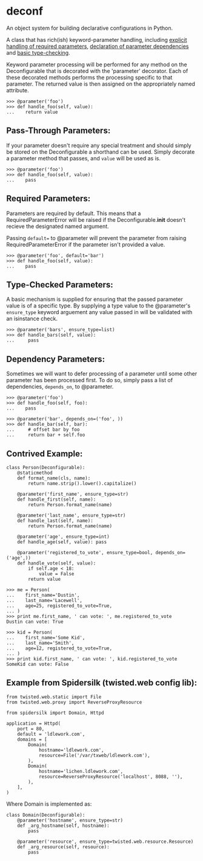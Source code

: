 deconf
======

An object system for building declarative configurations in Python.

A class that has rich(ish) keyword-parameter handling, including 
[explicit handling of required parameters](https://github.com/dustinlacewell/deconf#pass-through-parameters),
[declaration of parameter dependencies](https://github.com/dustinlacewell/deconf#dependency-parameters) and
[basic type-checking](https://github.com/dustinlacewell/deconf#type-checked-parameters).

Keyword parameter processing will be performed for any method on the
Deconfigurable that is decorated with the 'parameter' decorator. Each of these
decorated methods performs the processing specific to that parameter. The 
returned value is then assigned on the appropriately named attribute.


    >>> @parameter('foo')
    >>> def handle_foo(self, value):
    ...    return value


Pass-Through Parameters:
------------------------

If your parameter doesn't require any special treatment and should simply
be stored on the Deconfigurable a shorthand can be used. Simply decorate 
a parameter method that passes, and `value` will be used as is.


    >>> @parameter('foo')
    >>> def handle_foo(self, value):
    ...    pass


Required Parameters:
--------------------

Parameters are required by default. This means that a RequiredParameterError
will be raised if the Deconfigurable.__init__ doesn't recieve the designated
named argument. 

Passing `default=` to @parameter will prevent the parameter from
raising RequiredParameterError if the parameter isn't provided a value.


    >>> @parameter('foo', default='bar')
    >>> def handle_foo(self, value):
    ...    pass


Type-Checked Parameters:
------------------------

A basic mechanism is supplied for ensuring that the passed parameter value
is of a specific type. By supplying a type value to the @parameter's
`ensure_type` keyword arguement any value passed in will be validated with
an isinstance check.


    >>> @parameter('bars', ensure_type=list)
    >>> def handle_bars(self, value):
    ...     pass


Dependency Parameters:
----------------------
   
Sometimes we will want to defer processing of a parameter until some other
parameter has been processed first. To do so, simply pass a list of
dependencies, `depends_on`, to @parameter.


    >>> @parameter('foo')
    >>> def handle_foo(self, foo):
    ...    pass

    >>> @parameter('bar', depends_on=('foo', ))
    >>> def handle_bar(self, bar):
    ...     # offset bar by foo
    ...     return bar + self.foo 


Contrived Example:
------------------

    class Person(Deconfigurable):
        @staticmethod
        def format_name(cls, name):
            return name.strip().lower().capitalize()

        @parameter('first_name', ensure_type=str)
        def handle_first(self, name): 
            return Person.format_name(name)

        @parameter('last_name', ensure_type=str)
        def handle_last(self, name):
            return Person.format_name(name)

        @parameter('age', ensure_type=int)
        def handle_age(self, value): pass

        @parameter('registered_to_vote', ensure_type=bool, depends_on=('age',))
        def handle_vote(self, value):
            if self.age < 18:
                value = False
            return value

    >>> me = Person(
    ...    first_name='Dustin',
    ...    last_name='Lacewell',
    ...    age=25, registered_to_vote=True,
    ... )
    >>> print me.first_name, ' can vote: ', me.registered_to_vote
    Dustin can vote: True

    >>> kid = Person(
    ...    first_name='Some Kid',
    ...    last_name='Smith',
    ...    age=12, registered_to_vote=True,
    ... )
    >>> print kid.first_name, ' can vote: ', kid.registered_to_vote
    SomeKid can vote: False



Example from Spidersilk (twisted.web config lib):
-------

    from twisted.web.static import File
    from twisted.web.proxy import ReverseProxyResource

    from spidersilk import Domain, Httpd

    application = Httpd(
        port = 80,
        default = 'ldlework.com',
        domains = [
            Domain(
                hostname='ldlework.com',
                resource=File('/var/txweb/ldlework.com'),
            ),
            Domain(
                hostname='lichen.ldlework.com',
                resource=ReverseProxyResource('localhost', 8088, ''),
            ),
        ],
    )


Where Domain is implemented as:

    class Domain(Deconfigurable):
        @parameter('hostname', ensure_type=str)
        def _arg_hostname(self, hostname):
            pass

        @parameter('resource', ensure_type=twisted.web.resource.Resource)
        def _arg_resource(self, resource):
            pass


